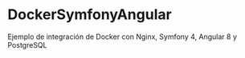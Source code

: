 # DockerSymfonyAngular
Ejemplo de integración de Docker con Nginx, Symfony 4, Angular 8 y PostgreSQL

